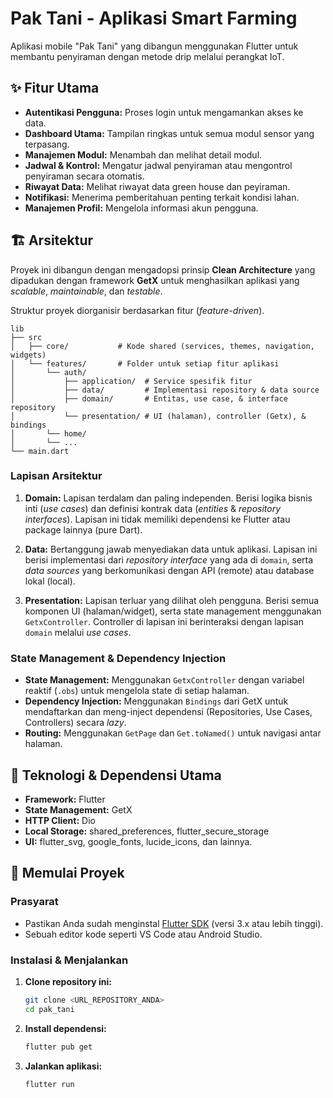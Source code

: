 # Pak Tani - Aplikasi Smart Farming

Aplikasi mobile "Pak Tani" yang dibangun menggunakan Flutter untuk membantu penyiraman dengan metode drip melalui perangkat IoT.

## ✨ Fitur Utama

-   **Autentikasi Pengguna:** Proses login untuk mengamankan akses ke data.
-   **Dashboard Utama:** Tampilan ringkas untuk semua modul sensor yang terpasang.
-   **Manajemen Modul:** Menambah dan melihat detail modul.
-   **Jadwal & Kontrol:** Mengatur jadwal penyiraman atau mengontrol penyiraman secara otomatis.
-   **Riwayat Data:** Melihat riwayat data green house dan peyiraman.
-   **Notifikasi:** Menerima pemberitahuan penting terkait kondisi lahan.
-   **Manajemen Profil:** Mengelola informasi akun pengguna.

## 🏗️ Arsitektur

Proyek ini dibangun dengan mengadopsi prinsip **Clean Architecture** yang dipadukan dengan framework **GetX** untuk menghasilkan aplikasi yang *scalable*, *maintainable*, dan *testable*.

Struktur proyek diorganisir berdasarkan fitur (*feature-driven*).

```
lib
├── src
│   ├── core/           # Kode shared (services, themes, navigation, widgets)
│   └── features/       # Folder untuk setiap fitur aplikasi
│       └── auth/
│           ├── application/  # Service spesifik fitur
│           ├── data/         # Implementasi repository & data source
│           ├── domain/       # Entitas, use case, & interface repository
│           └── presentation/ # UI (halaman), controller (Getx), & bindings
│       └── home/
│       └── ...
└── main.dart
```

### Lapisan Arsitektur

1.  **Domain:** Lapisan terdalam dan paling independen. Berisi logika bisnis inti (*use cases*) dan definisi kontrak data (*entities* & *repository interfaces*). Lapisan ini tidak memiliki dependensi ke Flutter atau package lainnya (pure Dart).

2.  **Data:** Bertanggung jawab menyediakan data untuk aplikasi. Lapisan ini berisi implementasi dari *repository interface* yang ada di `domain`, serta *data sources* yang berkomunikasi dengan API (remote) atau database lokal (local).

3.  **Presentation:** Lapisan terluar yang dilihat oleh pengguna. Berisi semua komponen UI (halaman/widget), serta state management menggunakan `GetxController`. Controller di lapisan ini berinteraksi dengan lapisan `domain` melalui *use cases*.

### State Management & Dependency Injection

-   **State Management:** Menggunakan `GetxController` dengan variabel reaktif (`.obs`) untuk mengelola state di setiap halaman.
-   **Dependency Injection:** Menggunakan `Bindings` dari GetX untuk mendaftarkan dan meng-inject dependensi (Repositories, Use Cases, Controllers) secara *lazy*.
-   **Routing:** Menggunakan `GetPage` dan `Get.toNamed()` untuk navigasi antar halaman.

## 🚀 Teknologi & Dependensi Utama

-   **Framework:** Flutter
-   **State Management:** GetX
-   **HTTP Client:** Dio
-   **Local Storage:** shared_preferences, flutter_secure_storage
-   **UI:** flutter_svg, google_fonts, lucide_icons, dan lainnya.

## 🏁 Memulai Proyek

### Prasyarat

-   Pastikan Anda sudah menginstal [Flutter SDK](https://flutter.dev/docs/get-started/install) (versi 3.x atau lebih tinggi).
-   Sebuah editor kode seperti VS Code atau Android Studio.

### Instalasi & Menjalankan

1.  **Clone repository ini:**
    ```sh
    git clone <URL_REPOSITORY_ANDA>
    cd pak_tani
    ```

2.  **Install dependensi:**
    ```sh
    flutter pub get
    ```

3.  **Jalankan aplikasi:**
    ```sh
    flutter run
    ```

